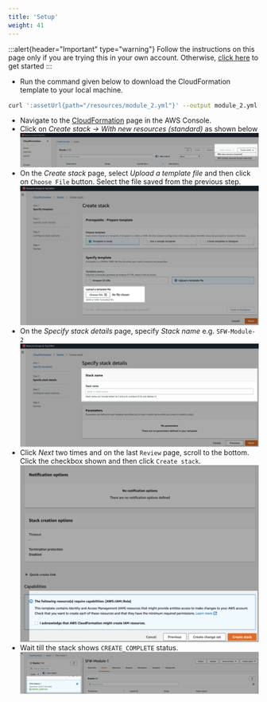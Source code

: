 ```yaml
---
title: 'Setup'
weight: 41
---
```


:::alert{header="Important" type="warning"}
Follow the instructions on this page only if you are trying this in your own account. Otherwise, [click here](../step-2) to get started
:::

- Run the command given below to download the CloudFormation template to your local machine.

```bash
curl ':assetUrl{path="/resources/module_2.yml"}' --output module_2.yml
```

- Navigate to the [CloudFormation](https://console.aws.amazon.com/cloudformation/home?region=us-east-1) page in the AWS Console.
- Click on _Create stack -> With new resources (standard)_ as shown below
  ![CloudFormation home page](/static/img/setup/setup-cloudformation-homepage.png)
- On the _Create stack_ page, select _Upload a template file_ and then click on `Choose File` button. Select the file saved from the previous step.
  ![CloudFormation choose file](/static/img/setup/setup-cloudformation-choose-file.png)
- On the _Specify stack details_ page, specify _Stack name_ e.g. `SFW-Module-2`
  ![CloudFormation stack name](/static/img/setup/setup-cloudformation-stack-name.png)
- Click _Next_ two times and on the last `Review` page, scroll to the bottom. Click the checkbox shown and then click `Create stack`.
  ![CloudFormation create stack](/static/img/setup/setup-cloudformation-create-stack.png)
- Wait till the stack shows `CREATE_COMPLETE` status.
  ![CloudFormation stack complete](/static/img/setup/setup-cloudformation-create-complete.png)
